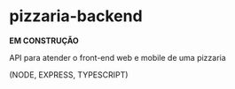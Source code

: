 # pizzaria-backend

**EM CONSTRUÇÃO**

API para atender o front-end web e mobile de uma pizzaria


(NODE, EXPRESS, TYPESCRIPT)
